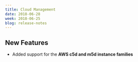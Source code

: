 ```yaml
---
title: Cloud Management
date: 2018-06-28
week: 2018-06-25
blog: release-notes
---
```


## New Features

* Added support for the **AWS c5d and m5d instance families**
